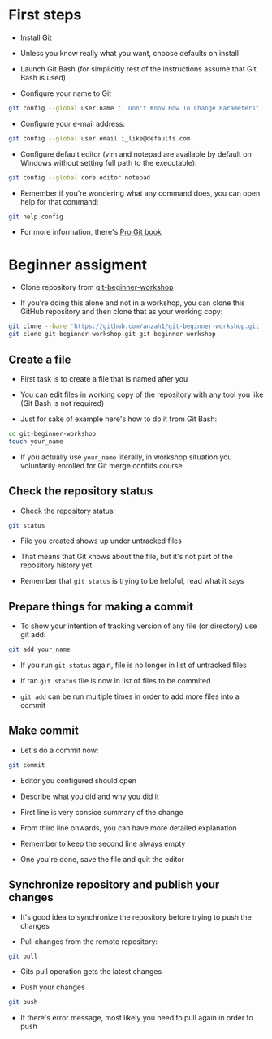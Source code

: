 # First steps

- Install [Git](https://git-scm.com)

- Unless you know really what you want, choose defaults on install

- Launch Git Bash (for simplicitly rest of the instructions assume that Git
  Bash is used)

- Configure your name to Git

```bash
git config --global user.name "I Don't Know How To Change Parameters"
```

- Configure your e-mail address:

```bash
git config --global user.email i_like@defaults.com
```

- Configure default editor (vim and notepad are available by default on Windows
  without setting full path to the executable):

```bash
git config --global core.editor notepad
```

- Remember if you're wondering what any command does, you can open help for
  that command:

```bash
git help config
```

- For more information, there's [Pro Git book](https://git-scm.com/book/en/v2)

# Beginner assigment

- Clone repository from [git-beginner-workshop](https://github.com/anzah1/git-beginner-workshop.git)

- If you're doing this alone and not in a workshop, you can clone this GitHub
  repository and then clone that as your working copy:

```bash
git clone --bare 'https://github.com/anzah1/git-beginner-workshop.git'
git clone git-beginner-workshop.git git-beginner-workshop
```

## Create a file

- First task is to create a file that is named after you

- You can edit files in working copy of the repository with any tool you like
  (Git Bash is not required)

- Just for sake of example here's how to do it from Git Bash:

```bash
cd git-beginner-workshop
touch your_name
```

- If you actually use `your_name` literally, in workshop situation you
  voluntarily enrolled for Git merge conflits course

## Check the repository status

- Check the repository status:

```bash
git status
```

- File you created shows up under untracked files

- That means that Git knows about the file, but it's not part of the repository
  history yet

- Remember that `git status` is trying to be helpful, read what it says

## Prepare things for making a commit

- To show your intention of tracking version of any file (or directory) use git
  add:

```bash
git add your_name
```

- If you run `git status` again, file is no longer in list of untracked files

- If ran `git status` file is now in list of files to be commited

- `git add` can be run multiple times in order to add more files into a commit

## Make commit

- Let's do a commit now:

```bash
git commit
```

- Editor you configured should open

- Describe what you did and why you did it

- First line is very consice summary of the change

- From third line onwards, you can have more detailed explanation

- Remember to keep the second line always empty

- One you're done, save the file and quit the editor

## Synchronize repository and publish your changes

- It's good idea to synchronize the repository before trying to push the changes

- Pull changes from the remote repository:

```bash
git pull
``` 

- Gits pull operation gets the latest changes

- Push your changes

```bash
git push
```

- If there's error message, most likely you need to pull again in order to push
